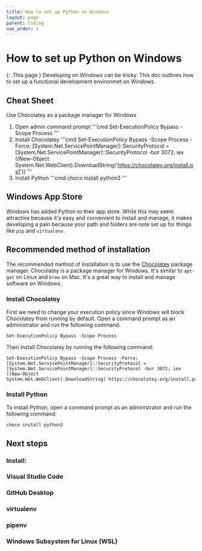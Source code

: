 ```yaml
---
title: How to set up Python on Windows
layout: page
parent: Coding
nav_order: 1
---
```


# How to set up Python on Windows
{: .This page }
Developing on Windows can be tricky. This doc outlines how to set up a functional development environmet on Windows.

## Cheat Sheet
Use Chocolatey as a package manager for Windows
1. Open admin command prompt
    '''cmd
    Set-ExecutionPolicy Bypass -Scope Process
    '''
2. Install Chocolatey
    '''cmd
    Set-ExecutionPolicy Bypass -Scope Process -Force; [System.Net.ServicePointManager]::SecurityProtocol = [System.Net.ServicePointManager]::SecurityProtocol -bor 3072; iex ((New-Object System.Net.WebClient).DownloadString('https://chocolatey.org/install.ps1'))
    '''
3. Install Python
    '''cmd
    choco install python3
    '''

## Windows App Store
Windows has added Python to their app store. While this may seem attractive because it's easy and convenient to install and manage, it makes developing a pain because your path and folders are note set up for things like `pip` and `virtualenv`.

## Recommended method of installation
The recommended method of installation is to use the [Chocolatey](https://chocolatey.org/) package manager. Chocolatey is a package manager for Windows. It's similar to `apt-get` on Linux and `brew` on Mac. It's a great way to install and manage software on Windows.

### Install Chocolatey
First we need to change your execution policy since Windows will block Chocolatey from running by default. Open a command prompt as an administrator and run the following command:

    Set-ExecutionPolicy Bypass -Scope Process

Then install Chocolatey by running the following command:

    Set-ExecutionPolicy Bypass -Scope Process -Force; [System.Net.ServicePointManager]::SecurityProtocol = [System.Net.ServicePointManager]::SecurityProtocol -bor 3072; iex ((New-Object System.Net.WebClient).DownloadString('https://chocolatey.org/install.ps1')) 


### Install Python
To install Python, open a command prompt as an administrator and run the following command:

    choco install python3

## Next steps
### Install:
### Visual Studio Code
### GitHub Desktop
### virtualenv
### pipenv
### Windows Subsystem for Linux (WSL)